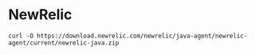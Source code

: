 # NewRelic

```shell
curl -O https://download.newrelic.com/newrelic/java-agent/newrelic-agent/current/newrelic-java.zip
```